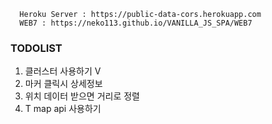      Heroku Server : https://public-data-cors.herokuapp.com
      WEB7 : https://neko113.github.io/VANILLA_JS_SPA/WEB7

### TODOLIST

1. 클러스터 사용하기 V
2. 마커 클릭시 상세정보
3. 위치 데이터 받으면 거리로 정렬
4. T map api 사용하기
